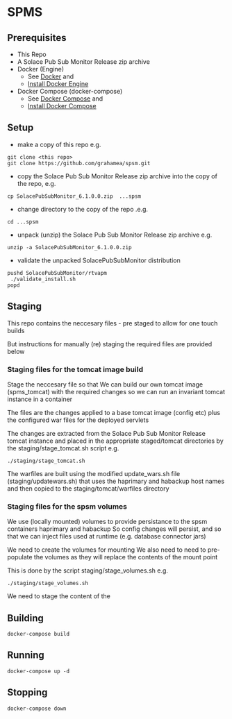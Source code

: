 # SPMS

## Prerequisites 

* This Repo
* A Solace Pub Sub Monitor Release zip archive
* Docker (Engine) 
  * See [Docker](https://docs.docker.com/engine/) and 
  * [Install Docker Engine](https://docs.docker.com/engine/install/) 
* Docker Compose (docker-compose) 
  * See [Docker Compose](https://docs.docker.com/compose/) and 
  * [Install Docker Compose](https://docs.docker.com/compose/install/) 

## Setup

* make a copy of this repo e.g.
```shell
git clone <this repo>
git clone https://github.com/grahamea/spsm.git
```

* copy the Solace Pub Sub Monitor Release zip archive into the copy of the repo, e.g.
```shell
cp SolacePubSubMonitor_6.1.0.0.zip  ...spsm
```

* change directory to the copy of the repo .e.g.
```shell
cd ...spsm
```

* unpack (unzip) the Solace Pub Sub Monitor Release zip archive e.g. 
```shell
unzip -a SolacePubSubMonitor_6.1.0.0.zip 
```

* validate the unpacked SolacePubSubMonitor distribution
```shell
pushd SolacePubSubMonitor/rtvapm
 ./validate_install.sh
popd
```

## Staging 

This repo contains the neccesary files - pre staged to allow for one touch builds 

But instructions for manually (re) staging the required files are provided below 

### Staging files for the tomcat image build

Stage the neccesary file so that
We can build our own tomcat image (spms_tomcat) with the required changes so we can run 
an invariant tomcat instance in a container 

The files are the changes applied to a base tomcat image (config etc)
plus the configured war files for the deployed servlets

The changes are extracted from the Solace Pub Sub Monitor Release tomcat instance 
and placed in the appropriate staged/tomcat directories by the
staging/stage_tomcat.sh script e.g.

```shell
./staging/stage_tomcat.sh
```

The warfiles are built using the modified update_wars.sh file (staging/updatewars.sh)
that uses the haprimary and habackup host names and then copied to the staging/tomcat/warfiles directory 

### Staging files for the spsm volumes

We use (locally mounted) volumes to provide persistance to the spsm containers haprimary and habackup
So config changes will persist, and so that we can inject files used at runtime (e.g. database connector jars)

We need to create the volumes for mounting 
We also need to need to pre-populate the volumes as they will replace the contents of the mount point

This is done by the script staging/stage_volumes.sh e.g.

```shell
./staging/stage_volumes.sh
```



We need to stage the content of the 


## Building 
```shell
docker-compose build
```

## Running

```shell
docker-compose up -d
```

## Stopping 

```shell
docker-compose down
```

